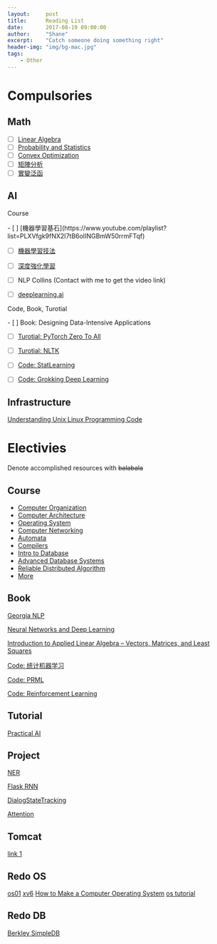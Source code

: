 ```yaml
---
layout:     post
title:      Reading List
date:       2017-08-19 09:00:00
author:     "Shane"
excerpt:    "Catch someone doing something right"
header-img: "img/bg-mac.jpg"
tags:
    - Other
---
```


# Compulsories
## Math
- [ ] [Linear Algebra](https://www.youtube.com/playlist?list=PLE7DDD91010BC51F8)
- [ ] [Probability and Statistics](https://lagunita.stanford.edu/courses/course-v1:OLI+ProbStat+Open_Jan2017/course/)
- [ ] [Convex Optimization](https://lagunita.stanford.edu/courses/Engineering/CVX101/Winter2014/course/)
- [ ] [矩陣分析](https://www.youtube.com/playlist?list=PLj6E8qlqmkFsnTes37wyzOREFTQ9Lv0hI)
- [ ] [實變泛函](https://www.youtube.com/playlist?list=PLTZS5MfjsAzMKStF2fm3kolbIBVEa6Biu)

## AI
<p id='pzb'>Course</p>
- [ ] [機器學習基石](https://www.youtube.com/playlist?list=PLXVfgk9fNX2I7tB6oIINGBmW50rrmFTqf)

- [ ] [機器學習技法](https://www.youtube.com/playlist?list=PLXVfgk9fNX2IQOYPmqjqWsNUFl2kpk1U2)

- [ ] [深度強化學習](https://www.youtube.com/playlist?list=PLJV_el3uVTsODxQFgzMzPLa16h6B8kWM_)

- [ ] NLP Collins (Contact with me to get the video link)

- [ ] [deeplearning.ai](https://www.youtube.com/channel/UCcIXc5mJsHVYTZR1maL5l9w/featured)

<p id='pzb'>Code, Book, Turotial</p>
- [ ] Book: Designing Data-Intensive Applications

- [ ] [Turotial: PyTorch Zero To All](https://www.youtube.com/playlist?list=PLlMkM4tgfjnJ3I-dbhO9JTw7gNty6o_2m)

- [ ] [Turotial: NLTK](https://www.youtube.com/playlist?list=PLQVvvaa0QuDf2JswnfiGkliBInZnIC4HL)

- [ ] [Code: StatLearning](https://github.com/sujitpal/statlearning-notebooks)

- [ ] [Code: Grokking Deep Learning](https://github.com/iamtrask/Grokking-Deep-Learning)

## Infrastructure
[Understanding Unix Linux Programming Code](https://github.com/ZCplayground/Understanding-Unix-Linux-Programming)

# Electivies

Denote accomplished resources with ~~balabala~~

## Course
- [Computer Organization](https://www.youtube.com/playlist?list=PLhMnuBfGeCDM8pXLpqib90mDFJI-e1lpk)
- [Computer Architecture](https://www.coursera.org/learn/comparch/home/welcome)
- [Operating System](https://www.youtube.com/playlist?list=PL--jIyXjDXf6Q4XA6q8RYnyChYzJ0K0F2)
- [Computer Networking](https://lagunita.stanford.edu/courses/Engineering/Networking-SP/SelfPaced/course/)
- [Automata](https://lagunita.stanford.edu/courses/course-v1:ComputerScience+Automata+SelfPaced/course/)
- [Compilers](https://lagunita.stanford.edu/courses/Engineering/Compilers/Fall2014/course/)
- [Intro to Database](https://www.youtube.com/playlist?list=PLhMnuBfGeCDPtyC9kUf_hG_QwjYzZ0Am1)
- [Advanced Database Systems](https://www.youtube.com/playlist?list=PLSE8ODhjZXjYplQRUlrgQKwIAV3es0U6t)
- [Reliable Distributed Algorithm](https://www.youtube.com/playlist?list=PLx3mQFFeHPjndmQ0iP9j6C58b90hqGa0X)
- [More](https://www.youtube.com/channel/UCSynHr2gm5wAqG-69nsTl4A/playlists?shelf_id=0&view=52)

## Book

[Georgia NLP](https://github.com/jacobeisenstein/gt-nlp-class)

[Neural Networks and Deep Learning](http://neuralnetworksanddeeplearning.com/index.html)

[Introduction to Applied Linear Algebra – Vectors, Matrices, and Least Squares](https://web.stanford.edu/~boyd/vmls/)

[Code: 统计机器学习](https://github.com/fengdu78/lihang-code)

[Code: PRML](https://github.com/ctgk/PRML)

[Code: Reinforcement Learning](https://github.com/ShangtongZhang/reinforcement-learning-an-introduction)

## Tutorial

[Practical AI](https://github.com/GokuMohandas/practicalAI)

## Project
[NER](https://github.com/ZhixiuYe/NER-pytorch)

[Flask RNN](https://github.com/WillKoehrsen/recurrent-neural-networks)

[DialogStateTracking](https://github.com/voicy-ai/DialogStateTracking)

[Attention](https://github.com/GokuMohandas/attentional-interfaces)

## Tomcat
[link 1](www.jianshu.com/p/dce1ee01fb90)

## Redo OS
[os01](https://github.com/tuhdo/os01)
[xv6](https://github.com/ranxian/xv6-chinese)
[How to Make a Computer Operating System](https://github.com/SamyPesse/How-to-Make-a-Computer-Operating-System)
[os tutorial](https://github.com/cfenollosa/os-tutorial)

## Redo DB
[Berkley SimpleDB](https://github.com/iamxpy/SimpleDB)